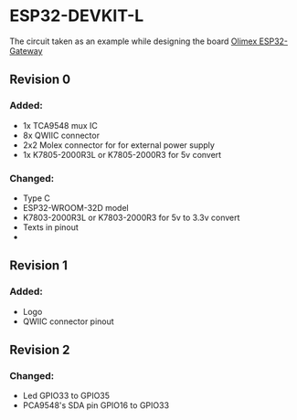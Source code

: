 # ESP32-DEVKIT-L

The circuit taken as an example while designing the board [Olimex ESP32-Gateway](https://www.olimex.com/Products/IoT/ESP32/ESP32-GATEWAY)


## Revision 0

### Added:
- 1x TCA9548 mux IC
- 8x QWIIC connector
- 2x2 Molex connector for for external power supply
- 1x K7805-2000R3L or K7805-2000R3 for 5v convert

### Changed:
- Type C
- ESP32-WROOM-32D model
- K7803-2000R3L or K7803-2000R3 for 5v to 3.3v convert
- Texts in pinout
- 
## Revision 1

### Added:
- Logo
- QWIIC connector pinout

## Revision 2

### Changed:
- Led GPIO33 to GPIO35
- PCA9548's SDA pin GPIO16 to GPIO33
